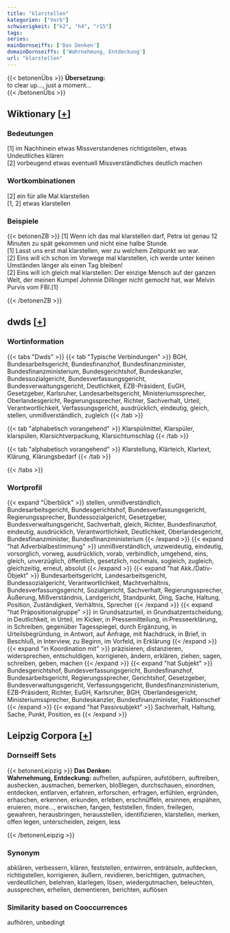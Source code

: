 ```yaml
---
title: "klarstellen"
kategorien: ["Verb"]
schwierigkeit: ["k2", "h4", "r15"]
tags:
series:
mainDornseiffs: ['Das Denken']
domainDornseiffs: ['Wahrnehmung, Entdeckung']
url: "klarstellen"
---
```


{{< betonenÜbs >}}
**Übersetzung:**  
to clear up..., just a moment...  
{{< /betonenÜbs >}}

## Wiktionary [[+](https://de.wiktionary.org/wiki/klarstellen)]

### Bedeutungen
[1] im Nachhinein etwas Missverstandenes richtigstellen, etwas Undeutliches klären  
[2] vorbeugend etwas eventuell Missverständliches deutlich machen  

### Wortkombinationen
[2] ein für alle Mal klarstellen  
[1, 2] etwas klarstellen  

### Beispiele
{{< betonenZB >}}
[1] Wenn ich das mal klarstellen darf, Petra ist genau 12 Minuten zu spät gekommen und nicht eine halbe Stunde.  
[1] Lasst uns erst mal klarstellen, wer zu welchem Zeitpunkt wo war.  
[2] Eins will ich schon im Vorwege mal klarstellen, ich werde unter keinen Umständen länger als einen Tag bleiben!  
[2] Eins will ich gleich mal klarstellen: Der einzige Mensch auf der ganzen Welt, der meinen Kumpel Johnnie Dillinger nicht gemocht hat, war Melvin Purvis vom FBI.[1]  

{{< /betonenZB >}}


## dwds [[+](https://www.dwds.de/wb/klarstellen)]

### Wortinformation
{{< tabs "Dwds" >}}
{{< tab "Typische Verbindungen" >}}
BGH, Bundesarbeitsgericht, Bundesfinanzhof, Bundesfinanzminister, Bundesfinanzministerium, Bundesgerichtshof, Bundeskanzler, Bundessozialgericht, Bundesverfassungsgericht, Bundesverwaltungsgericht, Deutlichkeit, EZB-Präsident, EuGH, Gesetzgeber, Karlsruher, Landesarbeitsgericht, Ministeriumssprecher, Oberlandesgericht, Regierungssprecher, Richter, Sachverhalt, Urteil, Verantwortlichkeit, Verfassungsgericht, ausdrücklich, eindeutig, gleich, stellen, unmißverständlich, zugleich
{{< /tab >}}

{{< tab "alphabetisch vorangehend" >}}
Klarspülmittel, Klarspüler, klarspülen, Klarsichtverpackung, Klarsichtumschlag
{{< /tab >}}

{{< tab "alphabetisch vorangehend" >}}
Klarstellung, Klärteich, Klartext, Klärung, Klärungsbedarf
{{< /tab >}}

{{< /tabs >}}

### Wortprofil
{{< expand "Überblick" >}} stellen, unmißverständlich, Bundesarbeitsgericht, Bundesgerichtshof, Bundesverfassungsgericht, Regierungssprecher, Bundessozialgericht, Gesetzgeber, Bundesverwaltungsgericht, Sachverhalt, gleich, Richter, Bundesfinanzhof, eindeutig, ausdrücklich, Verantwortlichkeit, Deutlichkeit, Oberlandesgericht, Bundesfinanzminister, Bundesfinanzministerium {{< /expand >}}
{{< expand "hat Adverbialbestimmung" >}} unmißverständlich, unzweideutig, eindeutig, vorsorglich, vorweg, ausdrücklich, vorab, verbindlich, umgehend, eins, gleich, unverzüglich, öffentlich, gesetzlich, nochmals, sogleich, zugleich, gleichzeitig, erneut, absolut {{< /expand >}}
{{< expand "hat Akk./Dativ-Objekt" >}} Bundesarbeitsgericht, Landesarbeitsgericht, Bundessozialgericht, Verantwortlichkeit, Machtverhältnis, Bundesverfassungsgericht, Sozialgericht, Sachverhalt, Regierungssprecher, Äußerung, Mißverständnis, Landgericht, Standpunkt, Ding, Sache, Haltung, Position, Zuständigkeit, Verhältnis, Sprecher {{< /expand >}}
{{< expand "hat Präpositionalgruppe" >}} in Grundsatzurteil, in Grundsatzentscheidung, in Deutlichkeit, in Urteil, im Kicker, in Pressemitteilung, in Presseerklärung, in Schreiben, gegenüber Tagesspiegel, durch Ergänzung, in Urteilsbegründung, in Antwort, auf Anfrage, mit Nachdruck, in Brief, in Beschluß, in Interview, zu Beginn, im Vorfeld, in Erklärung {{< /expand >}}
{{< expand "in Koordination mit" >}} präzisieren, distanzieren, widersprechen, entschuldigen, korrigieren, ändern, erklären, ziehen, sagen, schreiben, geben, machen {{< /expand >}}
{{< expand "hat Subjekt" >}} Bundesgerichtshof, Bundesverfassungsgericht, Bundesfinanzhof, Bundesarbeitsgericht, Regierungssprecher, Gerichtshof, Gesetzgeber, Bundesverwaltungsgericht, Verfassungsgericht, Bundesfinanzministerium, EZB-Präsident, Richter, EuGH, Karlsruher, BGH, Oberlandesgericht, Ministeriumssprecher, Bundeskanzler, Bundesfinanzminister, Fraktionschef {{< /expand >}}
{{< expand "hat Passivsubjekt" >}} Sachverhalt, Haltung, Sache, Punkt, Position, es {{< /expand >}}

## Leipzig Corpora [[+](https://corpora.uni-leipzig.de/en/res?word=klarstellen&corpusId=deu_newscrawl-public_2018)]

### Dornseiff Sets
{{< betonenLeipzig >}}
**Das Denken:**  
**Wahrnehmung, Entdeckung:** aufhellen, aufspüren, aufstöbern, auftreiben, aushecken, ausmachen, bemerken, bloßlegen, durchschauen, einordnen, entdecken, entlarven, erfahren, erforschen, erfragen, erfühlen, ergründen, erhaschen, erkennen, erkunden, erleben, erschnüffeln, ersinnen, erspähen, eruieren, more..., erwischen, fangen, feststellen, finden, freilegen, gewahren, herausbringen, herausstellen, identifizieren, klarstellen, merken, offen legen, unterscheiden, zeigen, less  

{{< /betonenLeipzig >}}

### Synonym
abklären, verbessern, klären, feststellen, entwirren, enträtseln, aufdecken, richtigstellen, korrigieren, äußern, revidieren, berichtigen, gutmachen, verdeutlichen, belehren, klarlegen, lösen, wiedergutmachen, beleuchten, aussprechen, erhellen, dementieren, berichten, auflösen


### Similarity based on Cooccurrences
aufhören, unbedingt

